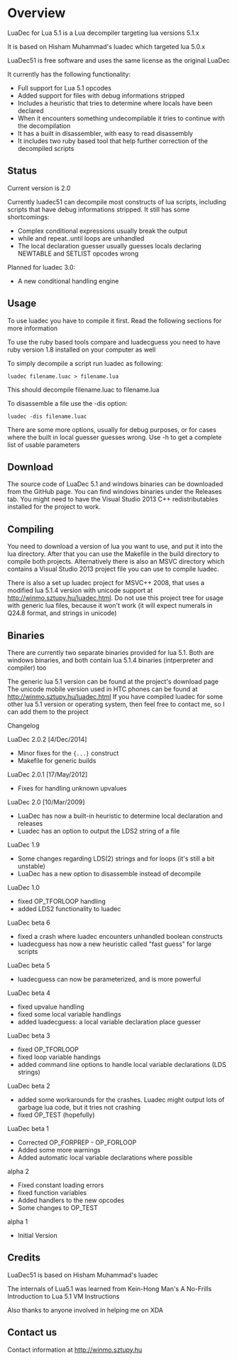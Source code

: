 Overview
========

LuaDec for Lua 5.1 is a Lua decompiler targeting lua versions 5.1.x

It is based on Hisham Muhammad's luadec which targeted lua 5.0.x

LuaDec51 is free software and uses the same license as the original LuaDec

It currently has the following functionality:

* Full support for Lua 5.1 opcodes
* Added support for files with debug informations stripped
* Includes a heuristic that tries to determine where locals have been declared
* When it encounters something undecompilable it tries to continue with the decompilation
* It has a built in disassembler, with easy to read disassembly
* It includes two ruby based tool that help further correction of the decompiled scripts

Status
------

Current version is 2.0

Currently luadec51 can decompile most constructs of lua scripts, including scripts that have debug informations stripped. It still has some shortcomings:
* Complex conditional expressions usually break the output
* while and repeat..until loops are unhandled
* The local declaration guesser usually guesses locals declaring NEWTABLE and SETLIST opcodes wrong

Planned for luadec 3.0:
* A new conditional handling engine

Usage
-----

To use luadec you have to compile it first. Read the following sections for more information

To use the ruby based tools compare and luadecguess you need to have ruby version 1.8 installed on your computer as well

To simply decompile a script run luadec as following:

    luadec filename.luac > filename.lua

This should decompile filename.luac to filename.lua

To disassemble a file use the -dis option:

    luadec -dis filename.luac

There are some more options, usually for debug purposes, or for cases where the built in local guesser guesses wrong.
Use -h to get a complete list of usable parameters

Download
--------

The source code of LuaDec 5.1 and windows binaries can be downloaded from the GitHub page. You can find windows binaries under
the Releases tab. You might need to have the Visual Studio 2013 C++ redistributables installed for the project to work.

Compiling
---------

You need to download a version of lua you want to use, and put it into the lua directory. After that you can use the Makefile
in the build directory to compile both projects. Alternatively there is also an MSVC directory which contains a Visual Studio 2013
project file you can use to compile luadec.

There is also a set up luadec project for MSVC++ 2008, that uses a modified lua 5.1.4 version with unicode support at
http://winmo.sztupy.hu/luadec.html. Do not use this project tree for usage with generic lua files, because it won't work (it
will expect numerals in Q24.8 format, and strings in unicode)

Binaries
--------

There are currently two separate binaries provided for lua 5.1. Both are windows binaries, and both contain lua 5.1.4
binaries (intperpreter and compiler) too

The generic lua 5.1 version can be found at the project's download page
The unicode mobile version used in HTC phones can be found at http://winmo.sztupy.hu/luadec.html
If you have compiled luadec for some other lua 5.1 version or operating system, then feel free to contact me,
so I can add them to the project

Changelog

LuaDec 2.0.2 [4/Dec/2014]
* Minor fixes for the `{...}` construct
* Makefile for generic builds

LuaDec 2.0.1 [17/May/2012]
* Fixes for handling unknown upvalues

LuaDec 2.0 [10/Mar/2009]
* LuaDec has now a built-in heuristic to determine local declaration and releases
* Luadec has an option to output the LDS2 string of a file

LuaDec 1.9
* Some changes regarding LDS(2) strings and for loops (it's still a bit unstable)
* LuaDec has a new option to disassemble instead of decompile

LuaDec 1.0
* fixed OP_TFORLOOP handling
* added LDS2 functionality to luadec

LuaDec beta 6
* fixed a crash where luadec encounters unhandled boolean constructs
* luadecguess has now a new heuristic called "fast guess" for large scripts

LuaDec beta 5
* luadecguess can now be parameterized, and is more powerful

LuaDec beta 4
* fixed upvalue handling
* fixed some local variable handlings
* added luadecguess: a local variable declaration place guesser

LuaDec beta 3
* fixed OP_TFORLOOP
* fixed loop variable handings
* added command line options to handle local variable declarations (LDS strings)

LuaDec beta 2
* added some workarounds for the crashes. Luadec might output lots of garbage lua code, but it tries not crashing
* fixed OP_TEST (hopefully)

LuaDec beta 1
* Corrected OP_FORPREP - OP_FORLOOP
* Added some more warnings
* Added automatic local variable declarations where possible

alpha 2
* Fixed constant loading errors
* fixed function variables
* Added handlers to the new opcodes
* Some changes to OP_TEST

alpha 1
* Initial Version

Credits
-------

LuaDec51 is based on Hisham Muhammad's luadec

The internals of Lua5.1 was learned from Kein-Hong Man's A No-Frills Introduction to Lua 5.1 VM Instructions

Also thanks to anyone involved in helping me on XDA

Contact us
----------

Contact information at http://winmo.sztupy.hu
